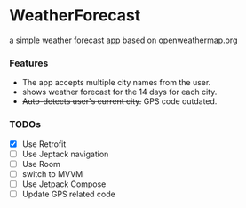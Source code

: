 # WeatherForecast
a simple weather forecast app based on openweathermap.org

### Features 
  - The app accepts multiple city names from the user.
  - shows weather forecast for the 14 days for each city.
  - <s>Auto-detects user's current city.</s> GPS code outdated.

### TODOs
- [x] Use Retrofit
- [ ] Use Jeptack navigation
- [ ] Use Room
- [ ] switch to MVVM
- [ ] Use Jetpack Compose
- [ ] Update GPS related code
